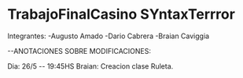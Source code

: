 # TrabajoFinalCasino SYntaxTerrror
Integrantes:
-Augusto Amado
-Dario Cabrera
-Braian Caviggia

--ANOTACIONES SOBRE MODIFICACIONES:

Dia: 26/5 -- 19:45HS 
Braian: Creacion clase Ruleta.
